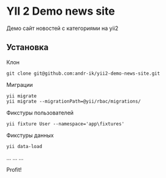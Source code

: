 YII 2 Demo news site
============================

Демо сайт новостей с категориями на yii2

Установка
------------

Клон

~~~
git clone git@github.com:andr-ik/yii2-demo-news-site.git
~~~

Миграции

~~~
yii migrate
yii migrate --migrationPath=@yii/rbac/migrations/
~~~

Фикстуры пользователей

~~~
yii fixture User --namespace='app\fixtures'
~~~

Фикстуры данных

~~~
yii data-load
~~~

...
...
...

Profit!